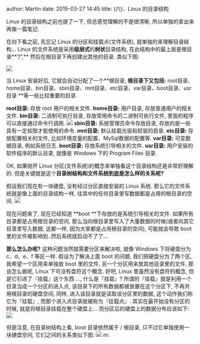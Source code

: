 author: Martin
date: 2015-03-27 14:45
title: (六)、Linux 的目录结构

Linux 的目录结构之前也提了一下, 但总感觉理解的不是很清晰, 所以单独的拿出来再做一篇笔记.

在向下看之前, 先忘记 Linux 的分区和挂载点(文件系统), 就单独的来理解目录结构…
Linux 的文件系统是采用**级层式**的**树状**目录结构, 在此结构中的最上层是根目录**”/”,** 然后在根目录下再创建出其他的目录.
类似下图:

![](http://i57.tinypic.com/13zy794.jpg)

当 Linux 安装好后, 它就会自动分配了一个**根目录, **根目录下又包括:** root目录、home目录、bin目录、sbin目录、mnt目录、etc目录、var目录、boot目录、usr目录 **等一些比较重要的目录.

**root目录:** 存放 root 用户的相关文件.
**home目录:** 用户目录, 存放普通用户的相关文件.
**bin目录:** 二进制可执行目录, 存放常用命令的二进制可执行文件, 里面的程序可以直接通过命令行调用.
![](http://i59.tinypic.com/2ytzdhs.jpg)
**sbin目录:** 系统管理员命令存放目录, 存放的是一些具有一定权限才能使用的命令.
**mnt目录:** 默认挂载光驱和软驱的目录.
**etc目录:** 存放配置相关的文件, 比如环境变量的配置、MySql数据的配置等.
**var目录:** 可变数据目录, 例如系统日志.
**boot目录:** 存放系统引导相关的文件.
**usr目录:** 用户安装的软件程序的默认目录, 就像是 Windows 下的 Program Files 目录.

OK, 如果抛开 Linux 分区(文件系统)的概念来单独看这个目录结构还是非常好理解的.
但是关键就是这个**目录树结构和文件系统到底是怎么样的关系呢?**

假设我们现在有一块硬盘, 没有经过分区直接安装的 Linux 系统. 那么它的文件系统就是像上面的目录结构一样, 往其中的任何目录里写数据都是占用的根目录的空间.
![](http://i60.tinypic.com/14u8d3s.jpg)

现在问题来了, 现在已经知道 **boot **下存放的是系统引导相关的文件.
如果所有目录都是占用根目录的空间, 那么当向根目录里写入了大量数据的时候(或者向其它目录里写入数据, 这都一样, 因为大家都是占用根目录的空间), 可能就会导致 boot 里的文件被影响到..然后系统就启动不了了…

**那么怎么办呢?**
这种问题当然就需要分区来解决啦, 就像 Windows 下将硬盘分为 c、d、e、f 等区一样.
假设为了解决上面 boot 的问题, 我们把硬盘分为了两个区, 我希望一个区用来单独放 boot 里的文件, 另一个分区用来放其他目录里的文件, 那该怎么做呢, Linux 下可没有盘符这个概念.
好吧, Linux 里虽然没有盘符的概念, 但是它引进了『挂载』这个东西 …, 什么是『挂载』?
所谓的『挂载』就是利用一个目录当成一个分区的进入点, 该目录下的所有数据都被放置在这个分区下, 不再共用根目录的硬盘空间, 同样, 进入该目录就是读取该分区里的数据, 这个动作我们称它为『挂载』, 而那个进入点目录就被称为『挂载点』.
其实在最开始没有分区的时候, 就是将根目录挂载在整个硬盘上…
而分区后的硬盘上的数据分布应该如下:
![](http://i62.tinypic.com/67nn7q.jpg)

但是注意, 在目录树结构上看, boot 目录依然属于 / 根目录, 只不过它单独使用一块硬盘空间, 它们之间的关系类似下图:
![](http://i60.tinypic.com/2wqejyr.jpg)
m :
